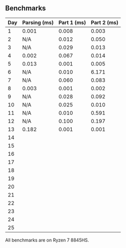 ## Benchmarks

| Day | Parsing (ms) | Part 1 (ms) | Part 2 (ms) | 
|-----|--------------|-------------|-------------|
| 1   | 0.001        | 0.008       | 0.003       |
| 2   | N/A          | 0.012       | 0.050       |
| 3   | N/A          | 0.029       | 0.013       |
| 4   | 0.002        | 0.067       | 0.014       |
| 5   | 0.013        | 0.001       | 0.005       |
| 6   | N/A          | 0.010       | 6.171       | // P2: 1.416ms multithreaded with rayon
| 7   | N/A          | 0.060       | 0.083       |
| 8   | 0.003        | 0.001       | 0.002       |
| 9   | N/A          | 0.028       | 0.092       |
| 10  | N/A          | 0.025       | 0.010       |
| 11  | N/A          | 0.010       | 0.591       |
| 12  | N/A          | 0.100       | 0.197       |
| 13  | 0.182        | 0.001       | 0.001       |
| 14  |              |             |             |
| 15  |              |             |             |
| 16  |              |             |             |
| 17  |              |             |             |
| 18  |              |             |             |
| 19  |              |             |             |
| 20  |              |             |             |
| 21  |              |             |             |
| 22  |              |             |             |
| 23  |              |             |             |
| 24  |              |             |             |
| 25  |              |             |             |

All benchmarks are on Ryzen 7 8845HS.
